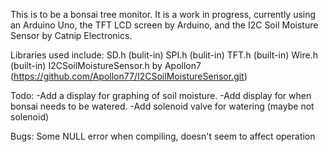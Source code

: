 This is to be a bonsai tree monitor. It is a work in progress, currently using an Arduino Uno, the TFT LCD screen by Arduino, and the I2C Soil Moisture Sensor by Catnip Electronics.

Libraries used include:
SD.h (bulit-in)
SPI.h (bulit-in)
TFT.h (built-in)
Wire.h (built-in)
I2CSoilMoistureSensor.h by Apollon7 (https://github.com/Apollon77/I2CSoilMoistureSensor.git)

Todo:
-Add a display for graphing of soil moisture.
-Add display for when bonsai needs to be watered.
-Add solenoid valve for watering (maybe not solenoid)

Bugs: Some NULL error when compiling, doesn't seem to affect operation